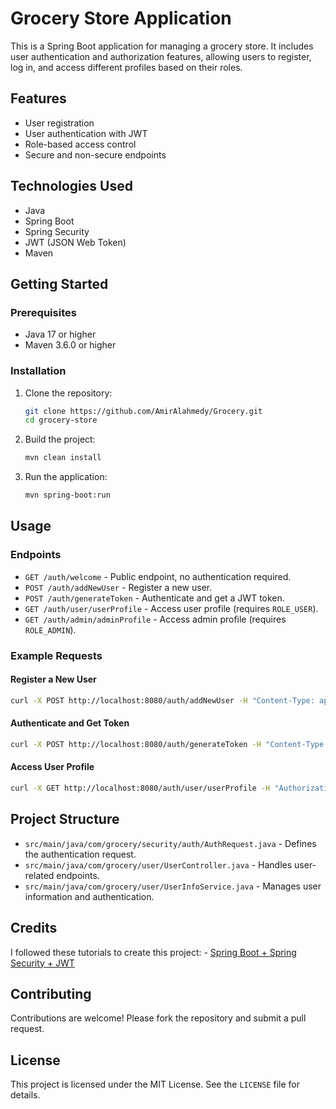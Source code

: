 # Grocery Store Application

This is a Spring Boot application for managing a grocery store. It includes user authentication and authorization features, allowing users to register, log in, and access different profiles based on their roles.

## Features

- User registration
- User authentication with JWT
- Role-based access control
- Secure and non-secure endpoints

## Technologies Used

- Java
- Spring Boot
- Spring Security
- JWT (JSON Web Token)
- Maven

## Getting Started

### Prerequisites

- Java 17 or higher
- Maven 3.6.0 or higher

### Installation

1. Clone the repository:
    ```sh
    git clone https://github.com/AmirAlahmedy/Grocery.git
    cd grocery-store
    ```

2. Build the project:
    ```sh
    mvn clean install
    ```

3. Run the application:
    ```sh
    mvn spring-boot:run
    ```

## Usage

### Endpoints

- `GET /auth/welcome` - Public endpoint, no authentication required.
- `POST /auth/addNewUser` - Register a new user.
- `POST /auth/generateToken` - Authenticate and get a JWT token.
- `GET /auth/user/userProfile` - Access user profile (requires `ROLE_USER`).
- `GET /auth/admin/adminProfile` - Access admin profile (requires `ROLE_ADMIN`).

### Example Requests

#### Register a New User

```sh
curl -X POST http://localhost:8080/auth/addNewUser -H "Content-Type: application/json" -d '{"username": "user@example.com", "password": "password"}'
```

#### Authenticate and Get Token

```sh
curl -X POST http://localhost:8080/auth/generateToken -H "Content-Type: application/json" -d '{"username": "user@example.com", "password": "password"}'
```

#### Access User Profile

```sh
curl -X GET http://localhost:8080/auth/user/userProfile -H "Authorization: Bearer <your-jwt-token>"
```

## Project Structure

- `src/main/java/com/grocery/security/auth/AuthRequest.java` - Defines the authentication request.
- `src/main/java/com/grocery/user/UserController.java` - Handles user-related endpoints.
- `src/main/java/com/grocery/user/UserInfoService.java` - Manages user information and authentication.

## Credits
I followed these tutorials to create this project:
    - [Spring Boot + Spring Security + JWT](https://www.geeksforgeeks.org/spring-boot-3-0-jwt-authentication-with-spring-security-using-mysql-database/)


## Contributing

Contributions are welcome! Please fork the repository and submit a pull request.

## License

This project is licensed under the MIT License. See the `LICENSE` file for details.